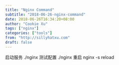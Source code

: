 ```yaml
---
title: "Nginx Command"
subtitle: "2018-06-26-nginx-command"
date: 2018-06-26T16:34:20+08:00
author: "Cookie Xu"
tags: ["nginx"]
categories: ["tools"]
from: "http://sillyhatxu.com"
draft: false
---
```


启动服务
./nginx
测试配置
./nginx
重启
nginx -s reload
